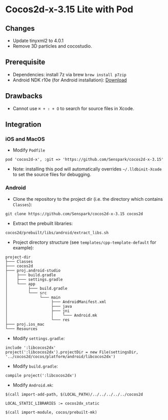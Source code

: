 # Cocos2d-x-3.15 Lite with Pod

## Changes

- Update tinyxml2 to 4.0.1
- Remove 3D particles and cocostudio.

## Prerequisite

- Dependencies: install 7z via brew `brew install p7zip`
- Android NDK r10e (for Android installation): [Download](https://dl.google.com/android/repository/android-ndk-r10e-darwin-x86_64.zip)

## Drawbacks

- Cannot use `⌘ + ⇧ + O` to search for source files in Xcode.

## Integration

### iOS and MacOS

- Modify `Podfile`

```
pod 'cocos2d-x', :git => 'https://github.com/Senspark/cocos2d-x-3.15'
```

- Note: installing this pod will automatically overrides `~/.lldbinit-Xcode` to set the source files for debugging.

### Android

- Clone the repository to the project dir (i.e. the directory which contains `Classes`):

```
git clone https://github.com/Senspark/cocos2d-x-3.15 cocos2d
```

- Extract the prebuilt libraries:

```
cocos2d/prebuilt/libs/android/extract_libs.sh
```

- Project directory structure (see `templates/cpp-template-default` for example):

```
project-dir
├─── Classes
├─── cocos2d
├─── proj.android-studio
│    ├─── build.gradle
│    ├─── settings.gradle
│    └─── app
│         ├─── build.gradle
│         └─── src
│              └─── main
│                   ├─── AndroidManifest.xml
│                   ├─── java
│                   ├─── jni
│                   │    └─── Android.mk
│                   └─── res
├─── proj.ios_mac
└─── Resources
```

- Modify `settings.gradle`:

```
include ':libcocos2dx'
project(':libcocos2dx').projectDir = new File(settingsDir, '../cocos2d/cocos/platform/android/libcocos2dx')
```

- Modify `build.gradle`:

```
compile project(':libcocos2dx')
```

- Modify `Android.mk`:

```
$(call import-add-path, $(LOCAL_PATH)/../../../../../cocos2d

LOCAL_STATIC_LIBRARIES := cocos2dx_static

$(call import-module, cocos/prebuilt-mk)
```